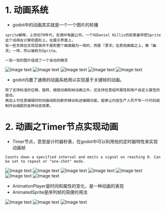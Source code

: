 # 1. 动画系统

- godot中的动画其实就是一个一个图片的轮播

```
sprite解释，上世纪70年代，在德州电器公司，一个叫Daniel Hillis的前辈最早把Sprite这个词用在计算机图形上，在展示界面上，
有一些东西在实现层面并不是和整个画面融为一体的，而是『漂浮』在其他画面之上，像『幽灵』一样，所以被称为Sprite。

一张一张的图片组成了一个会动的精灵
```

![Image text](image/animation1.png)
![Image text](image/animation2.png)
![Image text](image/animation3.png)
![Image text](image/animation4.png)
![Image text](image/animation5.png)

- godot内置了通用的动画系统用以实现基于关键帧的动画。

```
除了支持标准的位移、旋转、缩放动画和帧动画之外，还支持任意组件属性和用户自定义属性的驱动，
再加上可任意编辑的时间曲线和创新的移动轨迹编辑功能，能够让内容生产人员不写一行代码就制作出细腻的各种动态效果。
```

# 2. 动画之Timer节点实现动画

- Timer节点，意思是计时器秒表，在godot中可以利用他的定时器特性来实现动画帧

```
Counts down a specified interval and emits a signal on reaching 0. Can be set to repeat or "one-shot" mode.
```

![Image text](image/animation6.png)
![Image text](image/animation7.png)
![Image text](image/animation8.png)
![Image text](image/animation9.png)
![Image text](image/animation10.png)
![Image text](image/animation11.png)
![Image text](image/animation12.png)

- AnimationPlayer是时间和属性的变化，是一种动画的表现
- AnimatedSprite是序列帧的简便的用法

![Image text](image/animated1.png)
![Image text](image/animated2.png)
![Image text](image/animated3.png)
